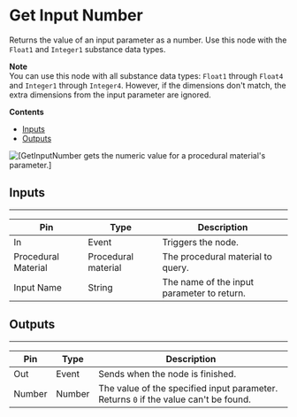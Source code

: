 # Get Input Number<a name="get-input-number-node"></a>

Returns the value of an input parameter as a number\. Use this node with the `Float1` and `Integer1` substance data types\.

**Note**  
You can use this node with all substance data types: `Float1` through `Float4` and `Integer1` through `Integer4`\. However, if the dimensions don't match, the extra dimensions from the input parameter are ignored\.

**Contents**
+ [Inputs](#get-input-number-node-input)
+ [Outputs](#get-input-number-node-output)

![\[GetInputNumber gets the numeric value for a procedural material's parameter.\]](http://docs.aws.amazon.com/lumberyard/latest/userguide/images/scriptcanvasnodes/script-canvas-get-input-number-node.png)

## Inputs<a name="get-input-number-node-input"></a>


****  

| Pin | Type | Description | 
| --- | --- | --- | 
| In | Event | Triggers the node\. | 
| Procedural Material | Procedural material | The procedural material to query\. | 
| Input Name | String | The name of the input parameter to return\. | 

## Outputs<a name="get-input-number-node-output"></a>


****  

| Pin | Type | Description | 
| --- | --- | --- | 
| Out | Event | Sends when the node is finished\. | 
| Number | Number |  The value of the specified input parameter\.  Returns `0` if the value can't be found\.  | 